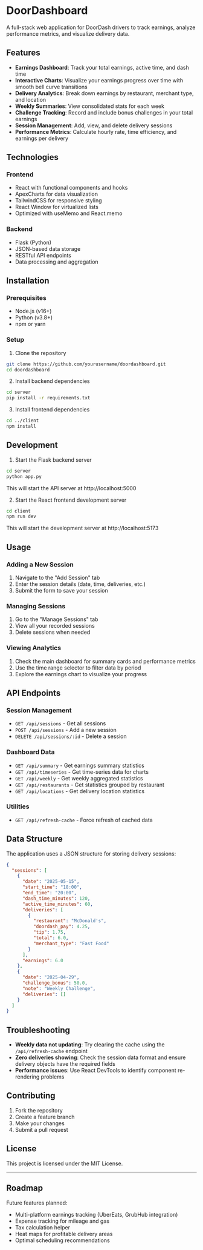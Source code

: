 # DoorDashboard

A full-stack web application for DoorDash drivers to track earnings, analyze performance metrics, and visualize delivery data.

## Features

- **Earnings Dashboard**: Track your total earnings, active time, and dash time
- **Interactive Charts**: Visualize your earnings progress over time with smooth bell curve transitions
- **Delivery Analytics**: Break down earnings by restaurant, merchant type, and location
- **Weekly Summaries**: View consolidated stats for each week
- **Challenge Tracking**: Record and include bonus challenges in your total earnings
- **Session Management**: Add, view, and delete delivery sessions
- **Performance Metrics**: Calculate hourly rate, time efficiency, and earnings per delivery

## Technologies

### Frontend

- React with functional components and hooks
- ApexCharts for data visualization
- TailwindCSS for responsive styling
- React Window for virtualized lists
- Optimized with useMemo and React.memo

### Backend

- Flask (Python)
- JSON-based data storage
- RESTful API endpoints
- Data processing and aggregation

## Installation

### Prerequisites

- Node.js (v16+)
- Python (v3.8+)
- npm or yarn

### Setup

1. Clone the repository

```bash
git clone https://github.com/yourusername/doordashboard.git
cd doordashboard
```

2. Install backend dependencies

```bash
cd server
pip install -r requirements.txt
```

3. Install frontend dependencies

```bash
cd ../client
npm install
```

## Development

1. Start the Flask backend server

```bash
cd server
python app.py
```
This will start the API server at http://localhost:5000

2. Start the React frontend development server

```bash
cd client
npm run dev
```

This will start the development server at http://localhost:5173

## Usage

### Adding a New Session

1. Navigate to the "Add Session" tab
2. Enter the session details (date, time, deliveries, etc.)
3. Submit the form to save your session

### Managing Sessions

1. Go to the "Manage Sessions" tab
2. View all your recorded sessions
3. Delete sessions when needed

### Viewing Analytics

1. Check the main dashboard for summary cards and performance metrics
2. Use the time range selector to filter data by period
3. Explore the earnings chart to visualize your progress

## API Endpoints

### Session Management

- `GET /api/sessions` - Get all sessions
- `POST /api/sessions` - Add a new session
- `DELETE /api/sessions/:id` - Delete a session

### Dashboard Data

- `GET /api/summary` - Get earnings summary statistics
- `GET /api/timeseries` - Get time-series data for charts
- `GET /api/weekly` - Get weekly aggregated statistics
- `GET /api/restaurants` - Get statistics grouped by restaurant
- `GET /api/locations` - Get delivery location statistics

### Utilities

- `GET /api/refresh-cache` - Force refresh of cached data

## Data Structure

The application uses a JSON structure for storing delivery sessions:

```json
{
  "sessions": [
    {
      "date": "2025-05-15",
      "start_time": "18:00",
      "end_time": "20:00",
      "dash_time_minutes": 120,
      "active_time_minutes": 60,
      "deliveries": [
        {
          "restaurant": "McDonald's",
          "doordash_pay": 4.25,
          "tip": 1.75,
          "total": 6.0,
          "merchant_type": "Fast Food"
        }
      ],
      "earnings": 6.0
    },
    {
      "date": "2025-04-29",
      "challenge_bonus": 50.0,
      "note": "Weekly Challenge",
      "deliveries": []
    }
  ]
}
```

## Troubleshooting

- **Weekly data not updating**: Try clearing the cache using the `/api/refresh-cache` endpoint
- **Zero deliveries showing**: Check the session data format and ensure delivery objects have the required fields
- **Performance issues**: Use React DevTools to identify component re-rendering problems

## Contributing

1. Fork the repository
2. Create a feature branch
3. Make your changes
4. Submit a pull request

## License

This project is licensed under the MIT License.

---

## Roadmap

Future features planned:

- Multi-platform earnings tracking (UberEats, GrubHub integration)
- Expense tracking for mileage and gas
- Tax calculation helper
- Heat maps for profitable delivery areas
- Optimal scheduling recommendations